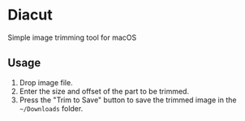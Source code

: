 # Diacut
Simple image trimming tool for macOS

## Usage
1. Drop image file.
2. Enter the size and offset of the part to be trimmed.
3. Press the "Trim to Save" button to save the trimmed image in the `~/Downloads` folder.

